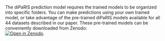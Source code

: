 The diPaRIS prediction model requires the trained models to be organized into specific folders. You can make predictions using your own trained model, or take advantage of the pre-trained diPaRIS models available for all 44 datasets described in our paper. These pre-trained models can be conveniently downloaded from Zenodo:  
[![Open in Zenodo](https://about.zenodo.org/static/img/logos/zenodo-gradient-square.svg)](https://doi.org/10.5281/zenodo.13895077).
